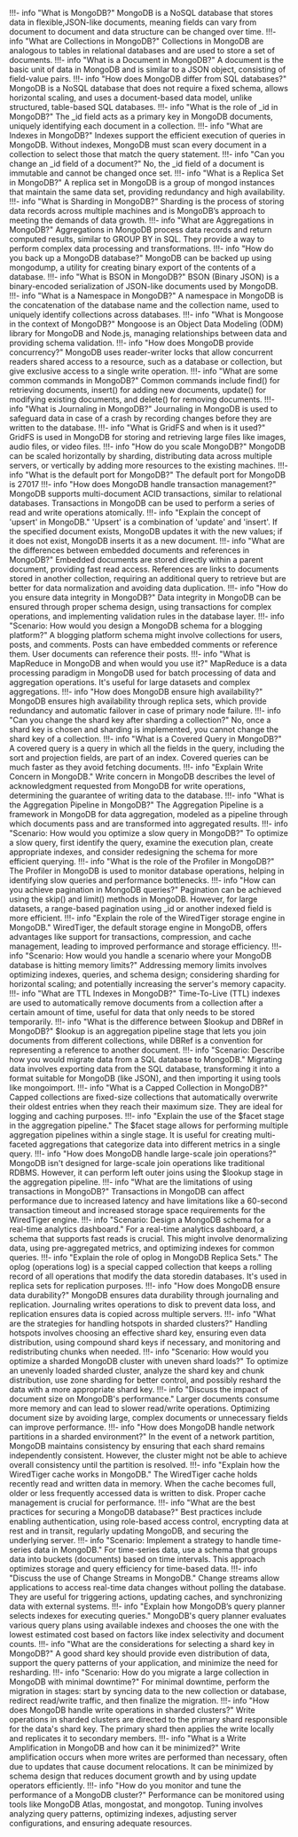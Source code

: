 !!!- info "What is MongoDB?"
    MongoDB is a NoSQL database that stores data in flexible,JSON-like documents, meaning fields can vary from document to document and data structure can be changed over time.
!!!- info "What are Collections in MongoDB?"
    Collections in MongoDB are analogous to tables in relational databases and are used to store a set of documents.
!!!- info "What is a Document in MongoDB?"
    A document is the basic unit of data in MongoDB and is similar to a JSON object, consisting of field-value pairs.
!!!- info "How does MongoDB differ from SQL databases?"
    MongoDB is a NoSQL database that does not require a fixed schema, allows horizontal scaling, and uses a document-based data model, unlike structured, table-based SQL databases.
!!!- info "What is the role of _id in MongoDB?"
    The _id field acts as a primary key in MongoDB documents, uniquely identifying each document in a collection.
!!!- info "What are Indexes in MongoDB?"
    Indexes support the efficient execution of queries in MongoDB. Without indexes, MongoDB must scan every document in a collection to select those that match the query statement.
!!!- info "Can you change an _id field of a document?"
    No, the _id field of a document is immutable and cannot be changed once set.
!!!- info "What is a Replica Set in MongoDB?"
    A replica set in MongoDB is a group of mongod instances that maintain the same data set, providing redundancy and high availability.
!!!- info "What is Sharding in MongoDB?"
    Sharding is the process of storing data records across multiple machines and is MongoDB’s approach to meeting the demands of data growth.
!!!- info "What are Aggregations in MongoDB?"
    Aggregations in MongoDB process data records and return computed results, similar to GROUP BY in SQL. They provide a way to perform complex data processing and transformations.
!!!- info "How do you back up a MongoDB database?"
    MongoDB can be backed up using mongodump, a utility for creating binary export of the contents of a database.
!!!- info "What is BSON in MongoDB?"
    BSON (Binary JSON) is a binary-encoded serialization of JSON-like documents used by MongoDB.
!!!- info "What is a Namespace in MongoDB?"
    A namespace in MongoDB is the concatenation of the database name and the collection name, used to uniquely identify collections across databases.
!!!- info "What is Mongoose in the context of MongoDB?"
    Mongoose is an Object Data Modeling (ODM) library for MongoDB and Node.js, managing relationships between data and providing schema validation.
!!!- info "How does MongoDB provide concurrency?"
    MongoDB uses reader-writer locks that allow concurrent readers shared access to a resource, such as a database or collection, but give exclusive access to a single write operation.
!!!- info "What are some common commands in MongoDB?"
    Common commands include find() for retrieving documents, insert() for adding new documents, update() for modifying existing documents, and delete() for removing documents.
!!!- info "What is Journaling in MongoDB?"
    Journaling in MongoDB is used to safeguard data in case of a crash by recording changes before they are written to the database.
!!!- info "What is GridFS and when is it used?"
    GridFS is used in MongoDB for storing and retrieving large files like images, audio files, or video files.
!!!- info "How do you scale MongoDB?"
    MongoDB can be scaled horizontally by sharding, distributing data across multiple servers, or vertically by adding more resources to the existing machines.
!!!- info "What is the default port for MongoDB?"
    The default port for MongoDB is 27017
!!!- info "How does MongoDB handle transaction management?"
    MongoDB supports multi-document ACID transactions, similar to relational databases. Transactions in MongoDB can be used to perform a series of read and write operations atomically.
!!!- info "Explain the concept of 'upsert' in MongoDB."
    'Upsert' is a combination of 'update' and 'insert'. If the specified document exists, MongoDB updates it with the new values; if it does not exist, MongoDB inserts it as a new document.
!!!- info "What are the differences between embedded documents and references in MongoDB?"
    Embedded documents are stored directly within a parent document, providing fast read access. References are links to documents stored in another collection, requiring an additional query to retrieve but are better for data normalization and avoiding data duplication.
!!!- info "How do you ensure data integrity in MongoDB?"
    Data integrity in MongoDB can be ensured through proper schema design, using transactions for complex operations, and implementing validation rules in the database layer.
!!!- info "Scenario: How would you design a MongoDB schema for a blogging platform?"
    A blogging platform schema might involve collections for users, posts, and comments. Posts can have embedded comments or reference them. User documents can reference their posts.
!!!- info "What is MapReduce in MongoDB and when would you use it?"
    MapReduce is a data processing paradigm in MongoDB used for batch processing of data and aggregation operations. It's useful for large datasets and complex aggregations.
!!!- info "How does MongoDB ensure high availability?"
    MongoDB ensures high availability through replica sets, which provide redundancy and automatic failover in case of primary node failure.
!!!- info "Can you change the shard key after sharding a collection?"
    No, once a shard key is chosen and sharding is implemented, you cannot change the shard key of a collection.
!!!- info "What is a Covered Query in MongoDB?"
    A covered query is a query in which all the fields in the query, including the sort and projection fields, are part of an index. Covered queries can be much faster as they avoid fetching documents.
!!!- info "Explain Write Concern in MongoDB."
    Write concern in MongoDB describes the level of acknowledgment requested from MongoDB for write operations, determining the guarantee of writing data to the database.
!!!- info "What is the Aggregation Pipeline in MongoDB?"
    The Aggregation Pipeline is a framework in MongoDB for data aggregation, modeled as a pipeline through which documents pass and are transformed into aggregated results.
!!!- info "Scenario: How would you optimize a slow query in MongoDB?"
    To optimize a slow query, first identify the query, examine the execution plan, create appropriate indexes, and consider redesigning the schema for more efficient querying.
!!!- info "What is the role of the Profiler in MongoDB?"
    The Profiler in MongoDB is used to monitor database operations, helping in identifying slow queries and performance bottlenecks.
!!!- info "How can you achieve pagination in MongoDB queries?"
    Pagination can be achieved using the skip() and limit() methods in MongoDB. However, for large datasets, a range-based pagination using _id or another indexed field is more efficient.
!!!- info "Explain the role of the WiredTiger storage engine in MongoDB."
    WiredTiger, the default storage engine in MongoDB, offers advantages like support for transactions, compression, and cache management, leading to improved performance and storage efficiency.
!!!- info "Scenario: How would you handle a scenario where your MongoDB database is hitting memory limits?"
    Addressing memory limits involves optimizing indexes, queries, and schema design; considering sharding for horizontal scaling; and potentially increasing the server's memory capacity.
!!!- info "What are TTL Indexes in MongoDB?"
    Time-To-Live (TTL) indexes are used to automatically remove documents from a collection after a certain amount of time, useful for data that only needs to be stored temporarily.
!!!- info "What is the difference between $lookup and DBRef in MongoDB?"
    $lookup is an aggregation pipeline stage that lets you join documents from different collections, while DBRef is a convention for representing a reference to another document.
!!!- info "Scenario: Describe how you would migrate data from a SQL database to MongoDB."
    Migrating data involves exporting data from the SQL database, transforming it into a format suitable for MongoDB (like JSON), and then importing it using tools like mongoimport.
!!!- info "What is a Capped Collection in MongoDB?"
    Capped collections are fixed-size collections that automatically overwrite their oldest entries when they reach their maximum size. They are ideal for logging and caching purposes.
!!!- info "Explain the use of the $facet stage in the aggregation pipeline."
    The $facet stage allows for performing multiple aggregation pipelines within a single stage. It is useful for creating multi-faceted aggregations that categorize data into different metrics in a single query.
!!!- info "How does MongoDB handle large-scale join operations?"
    MongoDB isn't designed for large-scale join operations like traditional RDBMS. However, it can perform left outer joins using the $lookup stage in the aggregation pipeline.
!!!- info "What are the limitations of using transactions in MongoDB?"
    Transactions in MongoDB can affect performance due to increased latency and have limitations like a 60-second transaction timeout and increased storage space requirements for the WiredTiger engine.
!!!- info "Scenario: Design a MongoDB schema for a real-time analytics dashboard."
    For a real-time analytics dashboard, a schema that supports fast reads is crucial. This might involve denormalizing data, using pre-aggregated metrics, and optimizing indexes for common queries.
!!!- info "Explain the role of oplog in MongoDB Replica Sets."
    The oplog (operations log) is a special capped collection that keeps a rolling record of all operations that modify the data storedin databases. It's used in replica sets for replication purposes.
!!!- info "How does MongoDB ensure data durability?"
    MongoDB ensures data durability through journaling and replication. Journaling writes operations to disk to prevent data loss, and replication ensures data is copied across multiple servers.
!!!- info "What are the strategies for handling hotspots in sharded clusters?"
    Handling hotspots involves choosing an effective shard key, ensuring even data distribution, using compound shard keys if necessary, and monitoring and redistributing chunks when needed.
!!!- info "Scenario: How would you optimize a sharded MongoDB cluster with uneven shard loads?"
    To optimize an unevenly loaded sharded cluster, analyze the shard key and chunk distribution, use zone sharding for better control, and possibly reshard the data with a more appropriate shard key.
!!!- info "Discuss the impact of document size on MongoDB's performance."
    Larger documents consume more memory and can lead to slower read/write operations. Optimizing document size by avoiding large, complex documents or unnecessary fields can improve performance.
!!!- info "How does MongoDB handle network partitions in a sharded environment?"
    In the event of a network partition, MongoDB maintains consistency by ensuring that each shard remains independently consistent. However, the cluster might not be able to achieve overall consistency until the partition is resolved.
!!!- info "Explain how the WiredTiger cache works in MongoDB."
    The WiredTiger cache holds recently read and written data in memory. When the cache becomes full, older or less frequently accessed data is written to disk. Proper cache management is crucial for performance.
!!!- info "What are the best practices for securing a MongoDB database?"
    Best practices include enabling authentication, using role-based access control, encrypting data at rest and in transit, regularly updating MongoDB, and securing the underlying server.
!!!- info "Scenario: Implement a strategy to handle time-series data in MongoDB."
    For time-series data, use a schema that groups data into buckets (documents) based on time intervals. This approach optimizes storage and query efficiency for time-based data.
!!!- info "Discuss the use of Change Streams in MongoDB."
    Change streams allow applications to access real-time data changes without polling the database. They are useful for triggering actions, updating caches, and synchronizing data with external systems.
!!!- info "Explain how MongoDB’s query planner selects indexes for executing queries."
    MongoDB's query planner evaluates various query plans using available indexes and chooses the one with the lowest estimated cost based on factors like index selectivity and document counts.
!!!- info "What are the considerations for selecting a shard key in MongoDB?"
    A good shard key should provide even distribution of data, support the query patterns of your application, and minimize the need for resharding.
!!!- info "Scenario: How do you migrate a large collection in MongoDB with minimal downtime?"
    For minimal downtime, perform the migration in stages: start by syncing data to the new collection or database, redirect read/write traffic, and then finalize the migration.
!!!- info "How does MongoDB handle write operations in sharded clusters?"
    Write operations in sharded clusters are directed to the primary shard responsible for the data's shard key. The primary shard then applies the write locally and replicates it to secondary members.
!!!- info "What is a Write Amplification in MongoDB and how can it be minimized?"
    Write amplification occurs when more writes are performed than necessary, often due to updates that cause document relocations. It can be minimized by schema design that reduces document growth and by using update operators efficiently.
!!!- info "How do you monitor and tune the performance of a MongoDB cluster?"
    Performance can be monitored using tools like MongoDB Atlas, mongostat, and mongotop. Tuning involves analyzing query patterns, optimizing indexes, adjusting server configurations, and ensuring adequate resources.